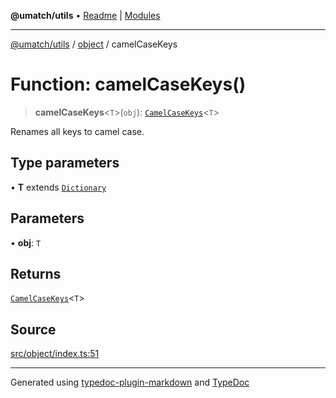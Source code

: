 **@umatch/utils** • [Readme](../../index.md) \| [Modules](../../modules.md)

***

[@umatch/utils](../../modules.md) / [object](../index.md) / camelCaseKeys

# Function: camelCaseKeys()

> **camelCaseKeys**\<`T`\>(`obj`): [`CamelCaseKeys`](../type-aliases/CamelCaseKeys.md)\<`T`\>

Renames all keys to camel case.

## Type parameters

• **T** extends [`Dictionary`](../../index/type-aliases/Dictionary.md)

## Parameters

• **obj**: `T`

## Returns

[`CamelCaseKeys`](../type-aliases/CamelCaseKeys.md)\<`T`\>

## Source

[src/object/index.ts:51](https://github.com/umatch-oficial/utils/blob/4c813c4/src/object/index.ts#L51)

***

Generated using [typedoc-plugin-markdown](https://www.npmjs.com/package/typedoc-plugin-markdown) and [TypeDoc](https://typedoc.org/)
